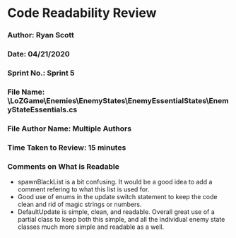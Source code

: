 # Code Readability Review

### Author: Ryan Scott

### Date: 04/21/2020

### Sprint No.: Sprint 5

### File Name: \LoZGame\Enemies\EnemyStates\EnemyEssentialStates\EnemyStateEssentials.cs

### File Author Name: Multiple Authors

### Time Taken to Review: 15 minutes

###  Comments on What is Readable
- spawnBlackList is a bit confusing. It would be a good idea to add a comment refering to what this list is used for.
- Good use of enums in the update switch statement to keep the code clean and rid of magic strings or numbers.
- DefaultUpdate is simple, clean, and readable. Overall great use of a partial class to keep both this simple, and all the individual enemy state classes much more simple and readable as a well.
